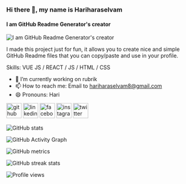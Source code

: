 ### Hi there 👋, my name is Hariharaselvam
#### I am GitHub Readme Generator's creator
![I am GitHub Readme Generator's creator](https://arturssmirnovs.github.io/github-profile-readme-generator/images/banner.png)

I made this project just for fun, it allows you to create nice and simple GitHub Readme files that you can copy/paste and use in your profile.

Skills: VUE JS / REACT / JS / HTML / CSS

- 🔭 I’m currently working on rubrik 
- 📫 How to reach me: Email to hariharaselvam8@gmail.com 
- 😄 Pronouns: Hari 


[<img src='https://cdn.jsdelivr.net/npm/simple-icons@3.0.1/icons/github.svg' alt='github' height='40'>](https://github.com/hariharaselvam)  [<img src='https://cdn.jsdelivr.net/npm/simple-icons@3.0.1/icons/linkedin.svg' alt='linkedin' height='40'>](https://www.linkedin.com/in/hariharaselvam/)  [<img src='https://cdn.jsdelivr.net/npm/simple-icons@3.0.1/icons/facebook.svg' alt='facebook' height='40'>](https://www.facebook.com/hariharaselvam)  [<img src='https://cdn.jsdelivr.net/npm/simple-icons@3.0.1/icons/instagram.svg' alt='instagram' height='40'>](https://www.instagram.com/hariharaselvamb/)  [<img src='https://cdn.jsdelivr.net/npm/simple-icons@3.0.1/icons/twitter.svg' alt='twitter' height='40'>](https://twitter.com/hariharaselvam)  

![GitHub stats](https://github-readme-stats.vercel.app/api?username=hariharaselvam&show_icons=true&count_private=true)  

![GitHub Activity Graph](https://activity-graph.herokuapp.com/graph?username=hariharaselvam)  

![GitHub metrics](https://metrics.lecoq.io/hariharaselvam)  

![GitHub streak stats](https://github-readme-streak-stats.herokuapp.com/?user=hariharaselvam)  

![Profile views](https://gpvc.arturio.dev/hariharaselvam)  
